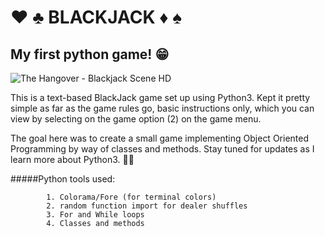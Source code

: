 # :hearts: :clubs:  BLACKJACK :diamonds: :spades: 
## My first python game! :grin:
![The Hangover - Blackjack Scene HD](https://i.makeagif.com/media/5-02-2017/hwKufg.gif)





 <p> This is a text-based BlackJack game set up using Python3. Kept it pretty simple as far as the game rules go, basic instructions only, which you can view by selecting on the game option (2) on the game menu. 
 
 The goal here was to create a small game implementing Object Oriented Programming by way of classes and methods. Stay tuned for updates as I learn more about Python3. :blue_book::memo: <p>
 
        

#####Python tools used:
        
            1. Colorama/Fore (for terminal colors) 
            2. random function import for dealer shuffles
            3. For and While loops
            4. Classes and methods
          




